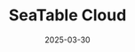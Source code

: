 ---
title: "SeaTable Cloud"
date: '2025-03-30'

url: '/cloud'

sections:
- name: hero1
  weight: 3
---